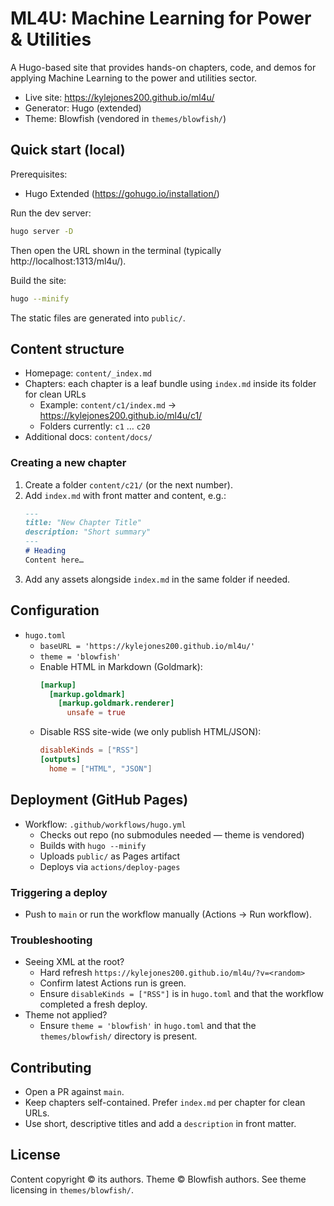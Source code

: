# ML4U: Machine Learning for Power & Utilities

A Hugo-based site that provides hands-on chapters, code, and demos for applying Machine Learning to the power and utilities sector.

- Live site: https://kylejones200.github.io/ml4u/
- Generator: Hugo (extended)
- Theme: Blowfish (vendored in `themes/blowfish/`)

## Quick start (local)

Prerequisites:
- Hugo Extended (https://gohugo.io/installation/)

Run the dev server:
```bash
hugo server -D
```
Then open the URL shown in the terminal (typically http://localhost:1313/ml4u/).

Build the site:
```bash
hugo --minify
```
The static files are generated into `public/`.

## Content structure

- Homepage: `content/_index.md`
- Chapters: each chapter is a leaf bundle using `index.md` inside its folder for clean URLs
  - Example: `content/c1/index.md` → https://kylejones200.github.io/ml4u/c1/
  - Folders currently: `c1` … `c20`
- Additional docs: `content/docs/`

### Creating a new chapter
1. Create a folder `content/c21/` (or the next number).
2. Add `index.md` with front matter and content, e.g.:
   ```markdown
   ---
   title: "New Chapter Title"
   description: "Short summary"
   ---
   # Heading
   Content here…
   ```
3. Add any assets alongside `index.md` in the same folder if needed.

## Configuration

- `hugo.toml`
  - `baseURL = 'https://kylejones200.github.io/ml4u/'`
  - `theme = 'blowfish'`
  - Enable HTML in Markdown (Goldmark):
    ```toml
    [markup]
      [markup.goldmark]
        [markup.goldmark.renderer]
          unsafe = true
    ```
  - Disable RSS site-wide (we only publish HTML/JSON):
    ```toml
    disableKinds = ["RSS"]
    [outputs]
      home = ["HTML", "JSON"]
    ```

## Deployment (GitHub Pages)

- Workflow: `.github/workflows/hugo.yml`
  - Checks out repo (no submodules needed — theme is vendored)
  - Builds with `hugo --minify`
  - Uploads `public/` as Pages artifact
  - Deploys via `actions/deploy-pages`

### Triggering a deploy
- Push to `main` or run the workflow manually (Actions → Run workflow).

### Troubleshooting
- Seeing XML at the root?
  - Hard refresh `https://kylejones200.github.io/ml4u/?v=<random>`
  - Confirm latest Actions run is green.
  - Ensure `disableKinds = ["RSS"]` is in `hugo.toml` and that the workflow completed a fresh deploy.
- Theme not applied?
  - Ensure `theme = 'blowfish'` in `hugo.toml` and that the `themes/blowfish/` directory is present.

## Contributing

- Open a PR against `main`.
- Keep chapters self-contained. Prefer `index.md` per chapter for clean URLs.
- Use short, descriptive titles and add a `description` in front matter.

## License

Content copyright © its authors. Theme © Blowfish authors. See theme licensing in `themes/blowfish/`.

